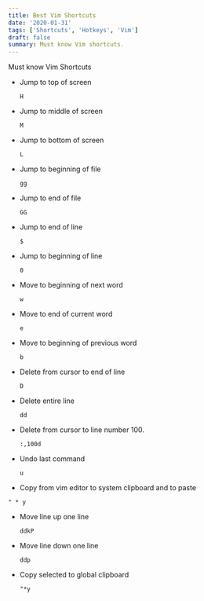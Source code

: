 ```yaml
---
title: Best Vim Shortcuts
date: '2020-01-31'
tags: ['Shortcuts', 'Hotkeys', 'Vim']
draft: false
summary: Must know Vim shortcuts.
---
```


Must know Vim Shortcuts

- Jump to top of screen

  `H`

- Jump to middle of screen

  `M`

- Jump to bottom of screen

  `L`

- Jump to beginning of file

  `gg`

- Jump to end of file

  `GG`

- Jump to end of line

  `$`

- Jump to beginning of line

  `0`

- Move to beginning of next word

  `w`

- Move to end of current word

  `e`

- Move to beginning of previous word

  `b`

- Delete from cursor to end of line

  `D`

- Delete entire line

  `dd`

- Delete from cursor to line number 100.

  `:,100d`

- Undo last command

  `u`

- Copy from vim editor to system clipboard and to paste

`" * y`

- Move line up one line

  `ddkP`

- Move line down one line

  `ddp`

- Copy selected to global clipboard

  `"*y`
